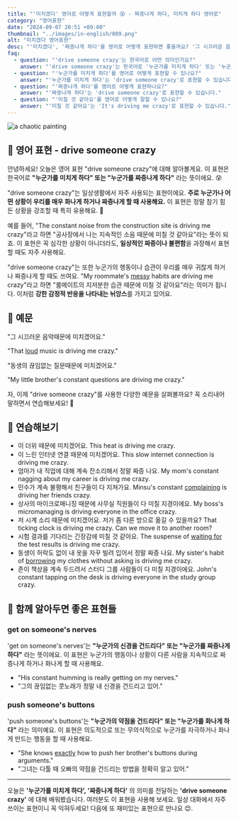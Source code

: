 ```yaml
---
title: "'미치겠다' 영어로 어떻게 표현할까 😵 - 짜증나게 하다, 미치게 하다 영어로"
category: "영어표현"
date: "2024-09-07 20:51 +09:00"
thumbnail: "../images/in-english/089.png"
alt: "미치겠다 영어표현"
desc: "'미치겠다', '짜증나게 하다'를 영어로 어떻게 표현하면 좋을까요? '그 시끄러운 음악떄문에 미치겠어요', '동생의 끊임없는 질문때문에 미치겠어요' 등을 영어로 표현하는 법을 배워봅시다. 다양한 예문을 통해서 연습하고 본인의 표현으로 만들어 보세요."
faq:
  - question: "'drive someone crazy'는 한국어로 어떤 의미인가요?"
    answer: "'drive someone crazy'는 한국어로 '누군가를 미치게 하다' 또는 '누군가를 짜증나게 하다'라는 뜻입니다."
  - question: "'누군가를 미치게 하다'를 영어로 어떻게 표현할 수 있나요?"
    answer: "'누군가를 미치게 하다'는 'drive someone crazy'로 표현할 수 있습니다."
  - question: "'짜증나게 하다'를 영어로 어떻게 표현하나요?"
    answer: "'짜증나게 하다'는 'drive someone crazy'로 표현할 수 있습니다."
  - question: "'미칠 것 같아요'를 영어로 어떻게 말할 수 있나요?"
    answer: "'미칠 것 같아요'는 'It's driving me crazy'로 표현할 수 있습니다."
---
```


![a chaotic painting](../images/in-english/089-1.avif)

## 🌟 영어 표현 - drive someone crazy

안녕하세요! 오늘은 영어 표현 "drive someone crazy"에 대해 알아볼게요. 이 표현은 한국어로 **"누군가를 미치게 하다" 또는 "누군가를 짜증나게 하다"** 라는 뜻이에요. 😵

"drive someone crazy"는 일상생활에서 자주 사용되는 표현이에요. **주로 누군가나 어떤 상황이 우리를 매우 화나게 하거나 짜증나게 할 때 사용해요.** 이 표현은 정말 참기 힘든 상황을 강조할 때 특히 유용해요. 🤯

예를 들어, "The constant noise from the construction site is driving me crazy"라고 하면 "공사장에서 나는 지속적인 소음 때문에 미칠 것 같아요"라는 뜻이 되죠. 이 표현은 꼭 심각한 상황이 아니더라도, **일상적인 짜증이나 불편함**을 과장해서 표현할 때도 자주 사용해요.

"drive someone crazy"는 또한 누군가의 행동이나 습관이 우리를 매우 귀찮게 하거나 짜증나게 할 때도 쓰여요. "My roommate's [messy](/blog/in-english/352.messy/) habits are driving me crazy"라고 하면 "룸메이트의 지저분한 습관 때문에 미칠 것 같아요"라는 의미가 됩니다. 이처럼 **강한 감정적 반응을 나타내는 뉘앙스**를 가지고 있어요.

## 📖 예문

"그 시끄러운 음악때문에 미치겠어요."

"That [loud](/blog/in-english/311.loud/) music is driving me crazy."

"동생의 끊임없는 질문때문에 미치겠어요."

"My little brother's constant questions are driving me crazy."

자, 이제 "drive someone crazy"를 사용한 다양한 예문을 살펴볼까요? 꼭 소리내어 말하면서 연습해보세요! 🚀

## 💬 연습해보기

<ul data-interactive-list>
  <li data-interactive-item>
    <span data-toggler>이 더위 때문에 미치겠어요.</span>
    <span data-answer>This heat is driving me crazy.</span>
  </li>
  <li data-interactive-item>
    <span data-toggler>이 느린 인터넷 연결 때문에 미치겠어요.</span>
    <span data-answer>This slow internet connection is driving me crazy.</span>
  </li>
  <li data-interactive-item>
    <span data-toggler>엄마가 내 직업에 대해 계속 잔소리해서 정말 짜증 나요.</span>
    <span data-answer>My mom's constant nagging about my career is driving me crazy.</span>
  </li>
  <li data-interactive-item>
    <span data-toggler>민수가 계속 불평해서 친구들이 다 지쳐가요.</span>
    <span data-answer>Minsu's constant <a href="/blog/in-english/499.complain/">complaining</a> is driving her friends crazy.</span>
  </li>
  <li data-interactive-item>
    <span data-toggler>상사의 마이크로매니징 때문에 사무실 직원들이 다 미칠 지경이에요.</span>
    <span data-answer>My boss's micromanaging is driving everyone in the office crazy.</span>
  </li>
  <li data-interactive-item>
    <span data-toggler>저 시계 소리 때문에 미치겠어요. 저거 좀 다른 방으로 옮길 수 있을까요?</span>
    <span data-answer>That ticking clock is driving me crazy. Can we move it to another room?</span>
  </li>
  <li data-interactive-item>
    <span data-toggler>시험 결과를 기다리는 긴장감에 미칠 것 같아요.</span>
    <span data-answer>The suspense of <a href="blog/in-english/377.wait-for/">waiting for</a> the test results is driving me crazy.</span>
  </li>
  <li data-interactive-item>
    <span data-toggler>동생이 허락도 없이 내 옷을 자꾸 빌려 입어서 정말 짜증 나요.</span>
    <span data-answer>My sister's habit of <a href="/blog/in-english/466.borrow/">borrowing</a> my clothes without asking is driving me crazy.</span>
  </li>
  <li data-interactive-item>
    <span data-toggler>존이 책상을 계속 두드려서 스터디 그룹 사람들이 다 미칠 지경이에요.</span>
    <span data-answer>John's constant tapping on the desk is driving everyone in the study group crazy.</span>
  </li>
</ul>

## 🤝 함께 알아두면 좋은 표현들

### get on someone's nerves

'get on someone's nerves'는 **"누군가의 신경을 건드리다" 또는 "누군가를 짜증나게 하다"** 라는 뜻이에요. 이 표현은 누군가의 행동이나 상황이 다른 사람을 지속적으로 짜증나게 하거나 화나게 할 때 사용해요.

- "His constant humming is really getting on my nerves."
- "그의 끊임없는 콧노래가 정말 내 신경을 건드리고 있어."

### push someone's buttons

'push someone's buttons'는 **"누군가의 약점을 건드리다" 또는 "누군가를 화나게 하다"** 라는 의미예요. 이 표현은 의도적으로 또는 무의식적으로 누군가를 자극하거나 화나게 만드는 행동을 할 때 사용해요.

- "She knows [exactly](/blog/in-english/419.exactly/) how to push her brother's buttons during arguments."
- "그녀는 다툴 때 오빠의 약점을 건드리는 방법을 정확히 알고 있어."

---

오늘은 **'누군가를 미치게 하다', '짜증나게 하다'** 의 의미를 전달하는 **'drive someone crazy'** 에 대해 배워봤습니다. 여러분도 이 표현을 사용해 보세요. 일상 대화에서 자주 쓰이는 표현이니 꼭 익혀두세요! 다음에 또 재미있는 표현으로 만나요 😊.
